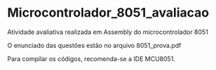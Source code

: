 # Microcontrolador_8051_avaliacao

Atividade avaliativa realizada em Assembly do microcontrolador 8051

O enunciado das questões estão no arquivo 8051_prova.pdf

Para compilar os códigos, recomenda-se a IDE MCU8051.

